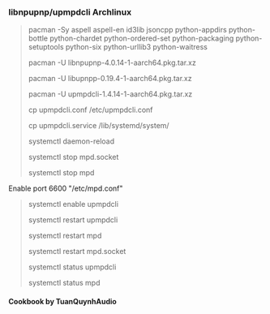 ### libnpupnp/upmpdcli Archlinux

> pacman -Sy aspell aspell-en id3lib jsoncpp python-appdirs python-bottle  python-chardet python-ordered-set  python-packaging python-setuptools  python-six  python-urllib3  python-waitress
>
> pacman -U libnpupnp-4.0.14-1-aarch64.pkg.tar.xz
>
> pacman -U libupnpp-0.19.4-1-aarch64.pkg.tar.xz
> 
> pacman -U upmpdcli-1.4.14-1-aarch64.pkg.tar.xz
>
> cp upmpdcli.conf /etc/upmpdcli.conf
>
> cp upmpdcli.service /lib/systemd/system/
> 
> systemctl daemon-reload
> 
> systemctl stop mpd.socket
>
> systemctl stop mpd

Enable port 6600  "/etc/mpd.conf"

> 
> systemctl enable upmpdcli
> 
> systemctl restart upmpdcli
>
> systemctl restart mpd
>
> systemctl restart mpd.socket
>
> systemctl status upmpdcli
> 
> systemctl status mpd


#### Cookbook by TuanQuynhAudio
